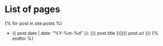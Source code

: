 # List of pages

{% for post in site.posts %}
* {{ post.date | date: "%Y-%m-%d"  }}: [{{ post.title }}]({{ post.url }})
{% endfor %}

